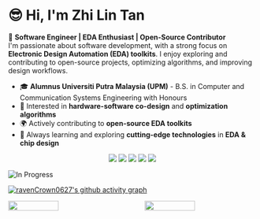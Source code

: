 # 😎 Hi, I'm **Zhi Lin Tan**

👾 **Software Engineer | EDA Enthusiast | Open-Source Contributor**  
I'm passionate about software development, with a strong focus on **Electronic Design Automation (EDA) toolkits**. I enjoy exploring and contributing to open-source projects, optimizing algorithms, and improving design workflows.

- 🎓 **Alumnus Universiti Putra Malaysia (UPM)** - B.S. in Computer and Communication Systems Engineering with Honours
- 🔬 Interested in **hardware-software co-design** and **optimization algorithms**  
- 🌍 Actively contributing to **open-source EDA toolkits**  
- 🚀 Always learning and exploring **cutting-edge technologies** in **EDA & chip design**

<p align="center">
  <img src="https://img.shields.io/badge/C++-00599C?style=for-the-badge&logo=c%2B%2B&logoColor=white"/>
  <img src="https://img.shields.io/badge/Python-3776AB?style=for-the-badge&logo=python&logoColor=white"/>
  <img src="https://img.shields.io/badge/Bash-121011?style=for-the-badge&logo=gnubash&logoColor=white"/>
  <img src="https://img.shields.io/badge/Linux-FCC624?style=for-the-badge&logo=linux&logoColor=black"/>
  <img src="https://img.shields.io/badge/Git-F05032?style=for-the-badge&logo=git&logoColor=white"/>
</p>

![In Progress](https://img.shields.io/badge/In_Progress-Learning_AI_&_Machine_Learning-green?style=badge&logo=progress&logoColor=white)

[![ravenCrown0627's github activity graph](https://github-readme-activity-graph.vercel.app/graph?username=ravenCrown0627&bg_color=ffffff&color=000000&line=26408b&point=6e9cbf&area_color=26408b&area=true&hide_border=true)](https://github.com/ashutosh00710/github-readme-activity-graph)

<div style="display: flex; justify-content: space-between; align-items: center;">
  <img src="https://github-readme-stats.vercel.app/api/top-langs/?username=ravenCrown0627&layout=compact&theme=light&langs_count=6&hide_border=true" width="45%"/>
  <img src="https://github-readme-streak-stats.herokuapp.com/?user=ravenCrown0627&theme=light&hide_border=true" width="45%"/>
</div>
